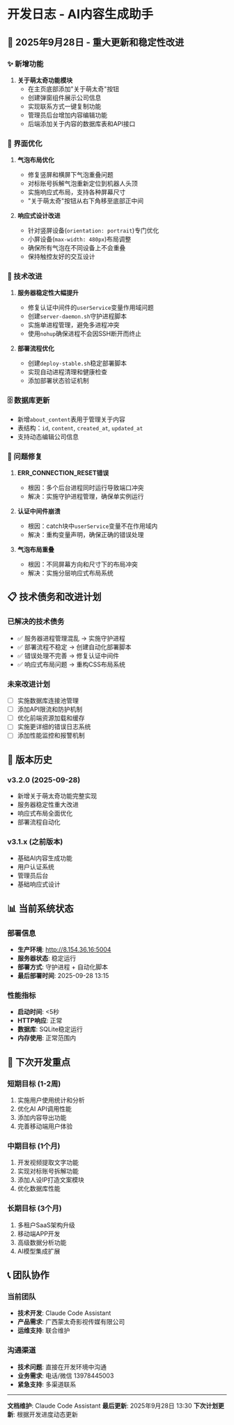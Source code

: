 # 开发日志 - AI内容生成助手

## 📅 2025年9月28日 - 重大更新和稳定性改进

### ✨ 新增功能
1. **关于萌太奇功能模块**
   - 在主页底部添加"关于萌太奇"按钮
   - 创建弹窗组件展示公司信息
   - 实现联系方式一键复制功能
   - 管理员后台增加内容编辑功能
   - 后端添加关于内容的数据库表和API接口

### 🎨 界面优化
1. **气泡布局优化**
   - 修复竖屏和横屏下气泡重叠问题
   - 对标账号拆解气泡重新定位到机器人头顶
   - 实施响应式布局，支持各种屏幕尺寸
   - "关于萌太奇"按钮从右下角移至底部正中间

2. **响应式设计改进**
   - 针对竖屏设备(`orientation: portrait`)专门优化
   - 小屏设备(`max-width: 480px`)布局调整
   - 确保所有气泡在不同设备上不会重叠
   - 保持触控友好的交互设计

### 🔧 技术改进
1. **服务器稳定性大幅提升**
   - 修复认证中间件的`userService`变量作用域问题
   - 创建`server-daemon.sh`守护进程脚本
   - 实施单进程管理，避免多进程冲突
   - 使用`nohup`确保进程不会因SSH断开而终止

2. **部署流程优化**
   - 创建`deploy-stable.sh`稳定部署脚本
   - 实现自动进程清理和健康检查
   - 添加部署状态验证机制

### 🗄️ 数据库更新
- 新增`about_content`表用于管理关于内容
- 表结构：`id`, `content`, `created_at`, `updated_at`
- 支持动态编辑公司信息

### 🐛 问题修复
1. **ERR_CONNECTION_RESET错误**
   - 根因：多个后台进程同时运行导致端口冲突
   - 解决：实施守护进程管理，确保单实例运行

2. **认证中间件崩溃**
   - 根因：catch块中`userService`变量不在作用域内
   - 解决：重构变量声明，确保正确的错误处理

3. **气泡布局重叠**
   - 根因：不同屏幕方向和尺寸下的布局冲突
   - 解决：实施分层响应式布局系统

## 📋 技术债务和改进计划

### 已解决的技术债务
- ✅ 服务器进程管理混乱 → 实施守护进程
- ✅ 部署流程不稳定 → 创建自动化部署脚本
- ✅ 错误处理不完善 → 修复认证中间件
- ✅ 响应式布局问题 → 重构CSS布局系统

### 未来改进计划
- [ ] 实施数据库连接池管理
- [ ] 添加API限流和防护机制
- [ ] 优化前端资源加载和缓存
- [ ] 实施更详细的错误日志系统
- [ ] 添加性能监控和报警机制

## 🔄 版本历史

### v3.2.0 (2025-09-28)
- 新增关于萌太奇功能完整实现
- 服务器稳定性重大改进
- 响应式布局全面优化
- 部署流程自动化

### v3.1.x (之前版本)
- 基础AI内容生成功能
- 用户认证系统
- 管理员后台
- 基础响应式设计

## 📊 当前系统状态

### 部署信息
- **生产环境**: http://8.154.36.16:5004
- **服务器状态**: 稳定运行
- **部署方式**: 守护进程 + 自动化脚本
- **最后部署时间**: 2025-09-28 13:15

### 性能指标
- **启动时间**: <5秒
- **HTTP响应**: 正常
- **数据库**: SQLite稳定运行
- **内存使用**: 正常范围内

## 🚀 下次开发重点

### 短期目标 (1-2周)
1. 实施用户使用统计和分析
2. 优化AI API调用性能
3. 添加内容导出功能
4. 完善移动端用户体验

### 中期目标 (1个月)
1. 开发视频提取文字功能
2. 实现对标账号拆解功能
3. 添加人设IP打造文案模块
4. 优化数据库性能

### 长期目标 (3个月)
1. 多租户SaaS架构升级
2. 移动端APP开发
3. 高级数据分析功能
4. AI模型集成扩展

## 📞 团队协作

### 当前团队
- **技术开发**: Claude Code Assistant
- **产品需求**: 广西蒙太奇影视传媒有限公司
- **运维支持**: 联合维护

### 沟通渠道
- **技术问题**: 直接在开发环境中沟通
- **业务需求**: 电话/微信 13978445003
- **紧急支持**: 多渠道联系

---

**文档维护**: Claude Code Assistant
**最后更新**: 2025年9月28日 13:30
**下次计划更新**: 根据开发进度动态更新